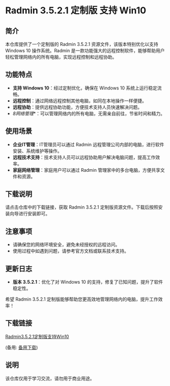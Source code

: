 # Radmin 3.5.2.1 定制版 支持 Win10

## 简介

本仓库提供了一个定制版的 Radmin 3.5.2.1 资源文件，该版本特别优化以支持 Windows 10 操作系统。Radmin 是一款功能强大的远程控制软件，能够帮助用户轻松管理网络内的所有电脑，实现远程控制和远程协助。

## 功能特点

- **支持 Windows 10**：经过定制优化，确保在 Windows 10 系统上运行稳定流畅。
- **远程控制**：通过网络远程控制其他电脑，如同在本地操作一样便捷。
- **远程协助**：提供远程协助功能，方便技术支持人员快速解决问题。
- *8网络管理**：可以管理网络内的所有电脑，无需亲自前往，节省时间和精力。

## 使用场景

- **企业IT管理**：IT管理员可以通过 Radmin 远程管理公司内部的电脑，进行软件安装、系统维护等操作。
- **远程技术支持**：技术支持人员可以远程协助用户解决电脑问题，提高工作效率。
- **家庭网络管理**：家庭用户可以通过 Radmin 管理家中的多台电脑，方便共享文件和资源。

## 下载说明

请点击仓库中的下载链接，获取 Radmin 3.5.2.1 定制版资源文件。下载后按照安装向导进行安装即可。

## 注意事项

- 请确保您的网络环境安全，避免未经授权的远程访问。
- 使用过程中如遇到问题，请参考官方文档或联系技术支持。

## 更新日志

- **版本 3.5.2.1**：优化了对 Windows 10 的支持，修复了已知问题，提升了软件稳定性。

希望 Radmin 3.5.2.1 定制版能够帮助您更高效地管理网络内的电脑，提升工作效率！

## 下载链接
[Radmin3.5.2.1定制版支持Win10](https://pan.quark.cn/s/ce7cf2c242f3) 

(备用: [备用下载](https://pan.baidu.com/s/1Xvk14ifoFX49ZlzLB-OPYQ?pwd=1234))

## 说明

该仓库仅用于学习交流，请勿用于商业用途。
